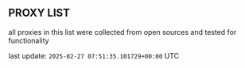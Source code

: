 ## PROXY LIST

all proxies in this list were collected from open sources and tested for functionality

last update: `2025-02-27 07:51:35.101729+00:00` UTC